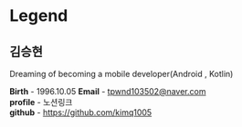 # Legend

## 김승현

Dreaming of becoming a mobile developer(Android , Kotlin)

**Birth** - 1996.10.05
**Email** - tpwnd103502@naver.com  
**profile** - 노션링크  
**github** - https://github.com/kimq1005
 

<!---
kimq1005/kimq1005 is a ✨ special ✨ repository because its `README.md` (this file) appears on your GitHub profile.
You can click the Preview link to take a look at your changes.
--->
